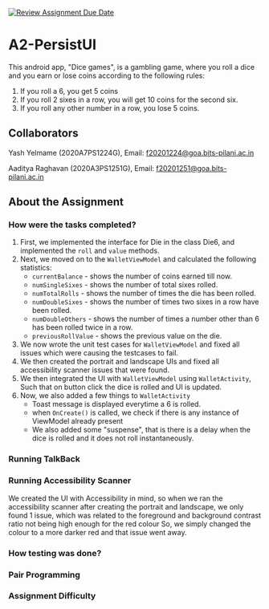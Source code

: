 [![Review Assignment Due Date](https://classroom.github.com/assets/deadline-readme-button-24ddc0f5d75046c5622901739e7c5dd533143b0c8e959d652212380cedb1ea36.svg)](https://classroom.github.com/a/tI1Hnuga)
# A2-PersistUI

This android app, "Dice games", is a gambling game, where you roll a dice and you earn or lose coins according to the following rules:
1. If you roll a 6, you get 5 coins
2. If you roll 2 sixes in a row, you will get 10 coins for the second six.
3. If you roll any other number in a row, you lose 5 coins.

## Collaborators
Yash Yelmame (2020A7PS1224G), Email: f20201224@goa.bits-pilani.ac.in

Aaditya Raghavan (2020A3PS1251G), Email: f20201251@goa.bits-pilani.ac.in

## About the Assignment

### How were the tasks completed?

1. First, we implemented the interface for Die in the class Die6, and implemented the `roll` and `value` methods.
2. Next, we moved on to the `WalletViewModel` and calculated the following statistics:
    * `currentBalance` - shows the number of coins earned till now.
    * `numSingleSixes` - shows the number of total sixes rolled.
    * `numTotalRolls` - shows the number of times the die has been rolled.
    * `numDoubleSixes` - shows the number of times two sixes in a row have been rolled.
    * `numDoubleOthers` - shows the number of times a number other than 6 has been rolled twice in a row.
    * `previousRollValue` - shows the previous value on the die.
3. We now wrote the unit test cases for `WalletViewModel` and fixed all issues which were causing the testcases to fail.
4. We then created the portrait and landscape UIs and fixed all accessibility scanner issues that were found.
5. We then integrated the UI with `WalletViewModel` using `WalletActivity`, Such that on button click the dice is rolled and UI 
is updated.
6. Now, we also added a few things to `WalletActivity`
    * Toast message is displayed everytime a 6 is rolled.
    * when `OnCreate()` is called, we check if there is any instance of ViewModel already present
    * We also added some "suspense", that is there is a delay when the dice is rolled and it does not roll instantaneously.

### Running TalkBack

### Running Accessibility Scanner

We created the UI with Accessibility in mind, so when we ran the accessibility scanner after creating the portrait and landscape,
we only found 1 issue, which was related to the foreground and background contrast ratio not being high enough for the red colour
So, we simply changed the colour to a more darker red and that issue went away.

### How testing was done?

### Pair Programming

### Assignment Difficulty